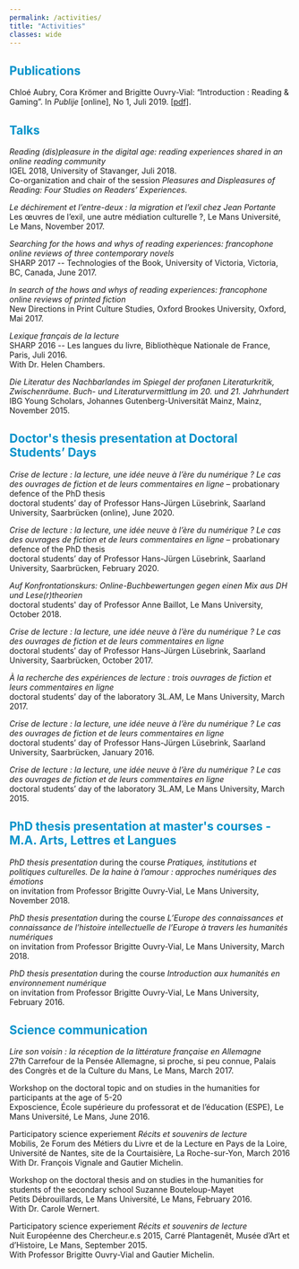 ```yaml
---
permalink: /activities/
title: "Activities"
classes: wide
---
```

<!-- <font color="#0092ca"> </font> -->

## <font color="#0092ca">Publications</font>

Chloé Aubry, Cora Krömer and Brigitte Ouvry-Vial: “Introduction : Reading & Gaming”. In *Publije* [online], No 1, Juli 2019. [[pdf]](http://revues.univ-lemans.fr/index.php/publije/article/view/142/136).

## <font color="#0092ca">Talks</font>

*Reading (dis)pleasure in the digital age: reading experiences shared in an online reading community*\
IGEL 2018, University of Stavanger, Juli 2018.\
Co-organization and chair of the session *Pleasures and Displeasures of Reading: Four Studies on Readers’ Experiences.*

*Le déchirement et l’entre-deux : la migration et l’exil chez Jean Portante*\
Les œuvres de l’exil, une autre médiation culturelle ?, Le Mans Université, Le Mans, November 2017.

*Searching for the hows and whys of reading experiences: francophone online reviews of three contemporary novels*\
SHARP 2017 -- Technologies of the Book, University of Victoria, Victoria, BC, Canada, June 2017.

*In search of the hows and whys of reading experiences: francophone online reviews of printed fiction*\
New Directions in Print Culture Studies, Oxford Brookes University, Oxford, Mai 2017.

*Lexique français de la lecture*\
SHARP 2016 -- Les langues du livre, Bibliothèque Nationale de France, Paris, Juli 2016.\
With Dr. Helen Chambers.

*Die Literatur des Nachbarlandes im Spiegel der profanen Literaturkritik, Zwischenräume. Buch- und Literaturvermittlung im 20. und 21. Jahrhundert*\
IBG Young Scholars, Johannes Gutenberg-Universität Mainz, Mainz, November 2015.

## <font color="#0092ca">Doctor's thesis presentation at Doctoral Students’ Days</font>

*Crise de lecture : la lecture, une idée neuve à l’ère du numérique ? Le cas des ouvrages de fiction et de leurs commentaires en ligne* – probationary defence of the PhD thesis\
doctoral students’ day of Professor Hans-Jürgen Lüsebrink, Saarland University, Saarbrücken (online), June 2020.

*Crise de lecture : la lecture, une idée neuve à l’ère du numérique ? Le cas des ouvrages de fiction et de leurs commentaires en ligne* – probationary defence of the PhD thesis\
doctoral students’ day of Professor Hans-Jürgen Lüsebrink, Saarland University, Saarbrücken, February 2020.

*Auf Konfrontationskurs: Online-Buchbewertungen gegen einen Mix aus DH und Lese(r)theorien*\
doctoral students' day of Professor Anne Baillot, Le Mans University, October 2018.

*Crise de lecture : la lecture, une idée neuve à l’ère du numérique ? Le cas des ouvrages de fiction et de leurs commentaires en ligne*\
doctoral students’ day of Professor Hans-Jürgen Lüsebrink, Saarland University, Saarbrücken, October 2017.

*À la recherche des expériences de lecture : trois ouvrages de fiction et leurs commentaires en ligne*\
doctoral students’ day of the laboratory 3L.AM, Le Mans University, March 2017.

*Crise de lecture : la lecture, une idée neuve à l’ère du numérique ? Le cas des ouvrages de fiction et de leurs commentaires en ligne*\
doctoral students’ day of Professor Hans-Jürgen Lüsebrink, Saarland University, Saarbrücken, January 2016.

*Crise de lecture : la lecture, une idée neuve à l’ère du numérique ? Le cas des ouvrages de fiction et de leurs commentaires en ligne*\
doctoral students’ day of the laboratory 3L.AM, Le Mans University, March 2015.

## <font color="#0092ca">PhD thesis presentation at master's courses - M.A. Arts, Lettres et Langues</font>

*PhD thesis presentation* during the course *Pratiques, institutions et politiques culturelles. De la haine à l’amour : approches numériques des émotions*\
on invitation from Professor Brigitte Ouvry-Vial, Le Mans University, November 2018.

*PhD thesis presentation* during the course *L’Europe des connaissances et connaissance de l’histoire intellectuelle de l’Europe à travers les humanités numériques*\
on invitation from Professor Brigitte Ouvry-Vial, Le Mans University, March 2018.

*PhD thesis presentation* during the course *Introduction aux humanités en environnement numérique*\
on invitation from Professor Brigitte Ouvry-Vial, Le Mans University, February 2016.

## <font color="#0092ca">Science communication</font>

*Lire son voisin : la réception de la littérature française en Allemagne*\
27th Carrefour de la Pensée Allemagne, si proche, si peu connue, Palais des Congrès et de la Culture du Mans, Le Mans, March 2017.

Workshop on the doctoral topic and on studies in the humanities for participants at the age of 5-20\
Exposcience, École supérieure du professorat et de l’éducation (ESPE), Le Mans Université, Le Mans, June 2016.

Participatory science experiement *Récits et souvenirs de lecture*\
Mobilis, 2e Forum des Métiers du Livre et de la Lecture en Pays de la Loire, Université de Nantes, site de la Courtaisière, La Roche-sur-Yon, March 2016\
With Dr. François Vignale and Gautier Michelin.

Workshop on the doctoral thesis and on studies in the humanities for students of the secondary school Suzanne Bouteloup-Mayet\
Petits Débrouillards, Le Mans Université, Le Mans, February 2016.\
With Dr. Carole Wernert.

Participatory science experiement *Récits et souvenirs de lecture*\
Nuit Européenne des Chercheur.e.s 2015, Carré Plantagenêt, Musée d’Art et d’Histoire, Le Mans, September 2015.\
With Professor Brigitte Ouvry-Vial and Gautier Michelin.
